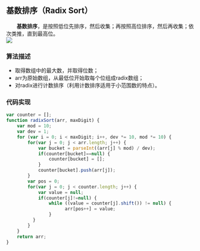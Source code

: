 ## 基数排序（Radix Sort）
  **基数排序**，是按照低位先排序，然后收集；再按照高位排序，然后再收集；依次类推，直到最高位。<br />![](https://cdn.nlark.com/yuque/0/2019/webp/126606/1561801453226-963c9c24-330f-4370-b341-9427bba9f0de.webp#height=567&id=IM76r&originHeight=567&originWidth=1000&originalType=binary&ratio=1&size=0&status=done&style=none&width=1000)

### 算法描述

- 取得数组中的最大数，并取得位数；
- arr为原始数组，从最低位开始取每个位组成radix数组；
- 对radix进行计数排序（利用计数排序适用于小范围数的特点）。

### 代码实现
```javascript
var counter = [];
function radixSort(arr, maxDigit) {
    var mod = 10;
    var dev = 1;
    for (var i = 0; i < maxDigit; i++, dev *= 10, mod *= 10) {
        for(var j = 0; j < arr.length; j++) {
            var bucket = parseInt((arr[j] % mod) / dev);
            if(counter[bucket]==null) {
                counter[bucket] = [];
            }
            counter[bucket].push(arr[j]);
        }
        var pos = 0;
        for(var j = 0; j < counter.length; j++) {
            var value = null;
            if(counter[j]!=null) {
                while ((value = counter[j].shift()) != null) {
                      arr[pos++] = value;
                }
          }
        }
    }
    return arr;
}
```